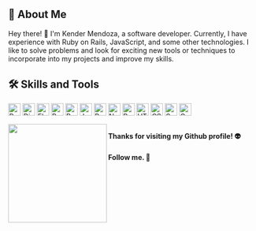 ## 🚀 About Me

Hey there! 👋 I'm Kender Mendoza, a software developer. Currently, I have experience with Ruby on Rails, JavaScript, and some other technologies. I like to solve problems and look for exciting new tools or techniques to incorporate into my projects and improve my skills.

## 🛠 Skills and Tools

<p> 
    <img alt="Python" src="https://img.shields.io/badge/-Python-blue?style=flat-square&logo=python&logoColor=white" height="25" width="auto" />
    <img alt="Django" src="https://img.shields.io/badge/-Django-green?style=flat-square&logo=django&logoColor=white" height="25" width="auto" />
    <img alt="Flask" src="https://img.shields.io/badge/-Flask-black?style=flat-square&logo=flask&logoColor=white" height="25" width="auto" />
    <img alt="Ruby" src="https://img.shields.io/badge/-Ruby-maroon?style=flat-square&logo=ruby&logoColor=white" height="25" width="auto" />
    <img alt="Ruby on Rails" src="https://img.shields.io/badge/-Ruby_on_Rails-red?style=flat-square&logo=ruby-on-rails&logoColor=white" height="25" width="auto" /> 
    <img alt="JavaScript" src="https://img.shields.io/badge/-JavaScript-yellow?style=flat-square&logo=javascript&logoColor=white" height="25" width="auto" />
    <img alt="React" src="https://img.shields.io/badge/-React-blue?style=flat-square&logo=react&logoColor=white" height="25" width="auto" />
    <img alt="Node.js" src="https://img.shields.io/badge/-Node.js-green?style=flat-square&logo=node.js&logoColor=white" height="25" width="auto" /> 
    <img alt="PostgreSQL" src="https://img.shields.io/badge/-PostgreSQL-blue?style=flat-square&logo=postgresql&logoColor=white" height="25" width="auto" />
    <img alt="HTML" src="https://img.shields.io/badge/-HTML-orange?style=flat-square&logo=html5&logoColor=white" height="25" width="auto" />
    <img alt="CSS" src="https://img.shields.io/badge/-CSS-blue?style=flat-square&logo=css3&logoColor=white" height="25" width="auto" />
    <img alt="Sass" src="https://img.shields.io/badge/-Sass-pink?style=flat-square&logo=sass&logoColor=white" height="25" width="auto" />
    <img alt="CoffeeScript" src="https://img.shields.io/badge/-CoffeeScript-lightgrey?style=flat-square&logo=coffeescript&logoColor=white" height="25" width="auto" />
</p>

<img align='left' src='https://i.pinimg.com/originals/74/34/67/7434678df2212e5b7aeedf5c35c36c0d.gif' width='200'>
<!--img alt="Top Langs" src="https://github-readme-stats.vercel.app/api/top-langs/?username=Kender-Mendoza&hide_progress=false" /--> 

## 

#### Thanks for visiting my Github profile! 👽 
#### Follow me. 👾
